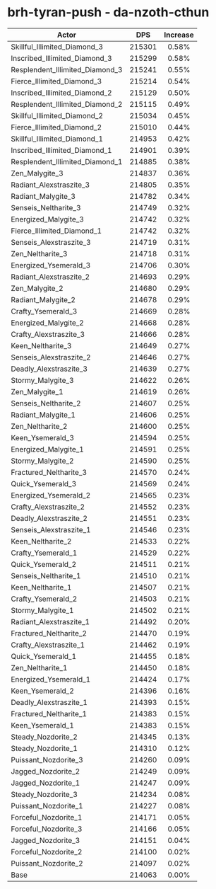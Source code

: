 # brh-tyran-push - da-nzoth-cthun
| Actor | DPS | Increase |
|---|:---:|:---:|
|Skillful_Illimited_Diamond_3|215301|0.58%|
|Inscribed_Illimited_Diamond_3|215299|0.58%|
|Resplendent_Illimited_Diamond_3|215241|0.55%|
|Fierce_Illimited_Diamond_3|215214|0.54%|
|Inscribed_Illimited_Diamond_2|215129|0.50%|
|Resplendent_Illimited_Diamond_2|215115|0.49%|
|Skillful_Illimited_Diamond_2|215034|0.45%|
|Fierce_Illimited_Diamond_2|215010|0.44%|
|Skillful_Illimited_Diamond_1|214953|0.42%|
|Inscribed_Illimited_Diamond_1|214901|0.39%|
|Resplendent_Illimited_Diamond_1|214885|0.38%|
|Zen_Malygite_3|214837|0.36%|
|Radiant_Alexstraszite_3|214805|0.35%|
|Radiant_Malygite_3|214782|0.34%|
|Senseis_Neltharite_3|214749|0.32%|
|Energized_Malygite_3|214742|0.32%|
|Fierce_Illimited_Diamond_1|214742|0.32%|
|Senseis_Alexstraszite_3|214719|0.31%|
|Zen_Neltharite_3|214718|0.31%|
|Energized_Ysemerald_3|214706|0.30%|
|Radiant_Alexstraszite_2|214693|0.29%|
|Zen_Malygite_2|214680|0.29%|
|Radiant_Malygite_2|214678|0.29%|
|Crafty_Ysemerald_3|214669|0.28%|
|Energized_Malygite_2|214668|0.28%|
|Crafty_Alexstraszite_3|214666|0.28%|
|Keen_Neltharite_3|214649|0.27%|
|Senseis_Alexstraszite_2|214646|0.27%|
|Deadly_Alexstraszite_3|214639|0.27%|
|Stormy_Malygite_3|214622|0.26%|
|Zen_Malygite_1|214619|0.26%|
|Senseis_Neltharite_2|214607|0.25%|
|Radiant_Malygite_1|214606|0.25%|
|Zen_Neltharite_2|214600|0.25%|
|Keen_Ysemerald_3|214594|0.25%|
|Energized_Malygite_1|214591|0.25%|
|Stormy_Malygite_2|214590|0.25%|
|Fractured_Neltharite_3|214570|0.24%|
|Quick_Ysemerald_3|214569|0.24%|
|Energized_Ysemerald_2|214565|0.23%|
|Crafty_Alexstraszite_2|214552|0.23%|
|Deadly_Alexstraszite_2|214551|0.23%|
|Senseis_Alexstraszite_1|214546|0.23%|
|Keen_Neltharite_2|214533|0.22%|
|Crafty_Ysemerald_1|214529|0.22%|
|Quick_Ysemerald_2|214511|0.21%|
|Senseis_Neltharite_1|214510|0.21%|
|Keen_Neltharite_1|214507|0.21%|
|Crafty_Ysemerald_2|214503|0.21%|
|Stormy_Malygite_1|214502|0.21%|
|Radiant_Alexstraszite_1|214492|0.20%|
|Fractured_Neltharite_2|214470|0.19%|
|Crafty_Alexstraszite_1|214462|0.19%|
|Quick_Ysemerald_1|214455|0.18%|
|Zen_Neltharite_1|214450|0.18%|
|Energized_Ysemerald_1|214424|0.17%|
|Keen_Ysemerald_2|214396|0.16%|
|Deadly_Alexstraszite_1|214393|0.15%|
|Fractured_Neltharite_1|214383|0.15%|
|Keen_Ysemerald_1|214383|0.15%|
|Steady_Nozdorite_2|214345|0.13%|
|Steady_Nozdorite_1|214310|0.12%|
|Puissant_Nozdorite_3|214260|0.09%|
|Jagged_Nozdorite_2|214249|0.09%|
|Jagged_Nozdorite_1|214247|0.09%|
|Steady_Nozdorite_3|214234|0.08%|
|Puissant_Nozdorite_1|214227|0.08%|
|Forceful_Nozdorite_1|214171|0.05%|
|Forceful_Nozdorite_3|214166|0.05%|
|Jagged_Nozdorite_3|214151|0.04%|
|Forceful_Nozdorite_2|214100|0.02%|
|Puissant_Nozdorite_2|214097|0.02%|
|Base|214063|0.00%|
